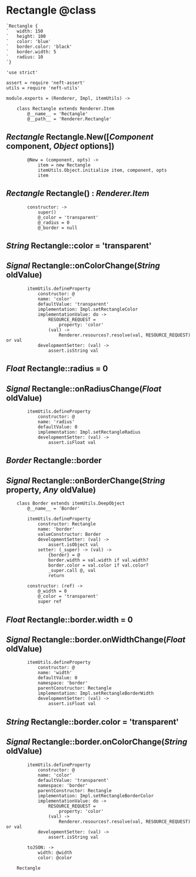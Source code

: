 Rectangle @class
================

```nml
`Rectangle {
`	width: 150
`	height: 100
`	color: 'blue'
`	border.color: 'black'
`	border.width: 5
`	radius: 10
`}
```

	'use strict'

	assert = require 'neft-assert'
	utils = require 'neft-utils'

	module.exports = (Renderer, Impl, itemUtils) ->

		class Rectangle extends Renderer.Item
			@__name__ = 'Rectangle'
			@__path__ = 'Renderer.Rectangle'

*Rectangle* Rectangle.New([*Component* component, *Object* options])
--------------------------------------------------------------------

			@New = (component, opts) ->
				item = new Rectangle
				itemUtils.Object.initialize item, component, opts
				item

*Rectangle* Rectangle() : *Renderer.Item*
-----------------------------------------

			constructor: ->
				super()
				@_color = 'transparent'
				@_radius = 0
				@_border = null

*String* Rectangle::color = 'transparent'
-----------------------------------------

## *Signal* Rectangle::onColorChange(*String* oldValue)

			itemUtils.defineProperty
				constructor: @
				name: 'color'
				defaultValue: 'transparent'
				implementation: Impl.setRectangleColor
				implementationValue: do ->
					RESOURCE_REQUEST =
						property: 'color'
					(val) ->
						Renderer.resources?.resolve(val, RESOURCE_REQUEST) or val
				developmentSetter: (val) ->
					assert.isString val

*Float* Rectangle::radius = 0
-----------------------------

## *Signal* Rectangle::onRadiusChange(*Float* oldValue)

			itemUtils.defineProperty
				constructor: @
				name: 'radius'
				defaultValue: 0
				implementation: Impl.setRectangleRadius
				developmentSetter: (val) ->
					assert.isFloat val

*Border* Rectangle::border
--------------------------

## *Signal* Rectangle::onBorderChange(*String* property, *Any* oldValue)

		class Border extends itemUtils.DeepObject
			@__name__ = 'Border'

			itemUtils.defineProperty
				constructor: Rectangle
				name: 'border'
				valueConstructor: Border
				developmentSetter: (val) ->
					assert.isObject val
				setter: (_super) -> (val) ->
					{border} = @
					border.width = val.width if val.width?
					border.color = val.color if val.color?
					_super.call @, val
					return

			constructor: (ref) ->
				@_width = 0
				@_color = 'transparent'
				super ref

*Float* Rectangle::border.width = 0
-----------------------------------

## *Signal* Rectangle::border.onWidthChange(*Float* oldValue)

			itemUtils.defineProperty
				constructor: @
				name: 'width'
				defaultValue: 0
				namespace: 'border'
				parentConstructor: Rectangle
				implementation: Impl.setRectangleBorderWidth
				developmentSetter: (val) ->
					assert.isFloat val

*String* Rectangle::border.color = 'transparent'
------------------------------------------------

## *Signal* Rectangle::border.onColorChange(*String* oldValue)

			itemUtils.defineProperty
				constructor: @
				name: 'color'
				defaultValue: 'transparent'
				namespace: 'border'
				parentConstructor: Rectangle
				implementation: Impl.setRectangleBorderColor
				implementationValue: do ->
					RESOURCE_REQUEST =
						property: 'color'
					(val) ->
						Renderer.resources?.resolve(val, RESOURCE_REQUEST) or val
				developmentSetter: (val) ->
					assert.isString val

			toJSON: ->
				width: @width
				color: @color

		Rectangle
